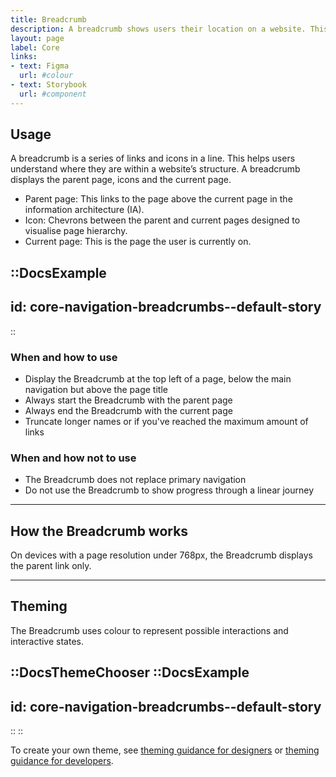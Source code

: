 ```yaml
---
title: Breadcrumb
description: A breadcrumb shows users their location on a website. This allows quick navigation between page levels.
layout: page
label: Core
links:
- text: Figma
  url: #colour
- text: Storybook
  url: #component
---
```


## Usage

A breadcrumb is a series of links and icons in a line. This helps users understand where they are within a website’s structure. A breadcrumb displays the parent page, icons and the current page.

- Parent page: This links to the page above the current page in the information architecture (IA).
- Icon: Chevrons between the parent and current pages designed to visualise page hierarchy.
- Current page: This is the page the user is currently on.

::DocsExample
---
id: core-navigation-breadcrumbs--default-story
---
::

### When and how to use
- Display the Breadcrumb at the top left of a page, below the main navigation but above the page title
- Always start the Breadcrumb with the parent page
- Always end the Breadcrumb with the current page
- Truncate longer names or if you've reached the maximum amount of links

### When and how not to use
- The Breadcrumb does not replace primary navigation
- Do not use the Breadcrumb to show progress through a linear journey

---

## How the Breadcrumb works

On devices with a page resolution under 768px, the Breadcrumb displays the parent link only.

---

## Theming

The Breadcrumb uses colour to represent possible interactions and interactive states.

::DocsThemeChooser
  ::DocsExample
  ---
  id: core-navigation-breadcrumbs--default-story
  ---
  ::
::

To create your own theme, see [theming guidance for designers](https://www.vic.gov.au) or [theming guidance for developers](https://www.vic.gov.au).
